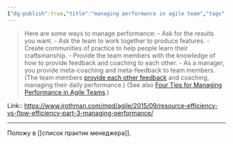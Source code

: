 ```yaml
---
{"dg-publish":true,"title":"managing performance in agile team","tags":["quotes"],"date":"2023-01-14T20:37:51+04:00","alias":"managing performance in agile team","permalink":"/quotes/202301142037/","dgPassFrontmatter":true}
---
```



> Here are some ways to manage performance:
    -   Ask for the results you want.
    -   Ask the team to work together to produce features.
    -   Create communities of practice to help people learn their craftsmanship.
    -   Provide the team members with the knowledge of how to provide feedback and coaching to each other.
    -   As a manager, you provide meta-coaching and meta-feedback to team members. (The team members [provide each other feedback](https://www.jrothman.com/articles/2012/10/building-a-team-through-feedback-2/) and coaching, managing their daily performance.) (See also [Four Tips for Managing Performance in Agile Teams](https://www.jrothman.com/mpd/agile/2015/03/four-tips-for-managing-performance-in-agile-teams/).)

Link:: https://www.jrothman.com/mpd/agile/2015/09/resource-efficiency-vs-flow-efficiency-part-3-managing-performance/

---

Положу в [[список практик менеджера]].